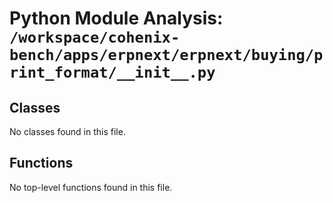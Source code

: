 # Python Module Analysis: `/workspace/cohenix-bench/apps/erpnext/erpnext/buying/print_format/__init__.py`

## Classes

No classes found in this file.


## Functions

No top-level functions found in this file.
